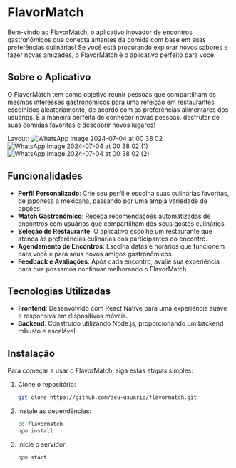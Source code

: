 # FlavorMatch

Bem-vindo ao FlavorMatch, o aplicativo inovador de encontros gastronômicos que conecta amantes da comida com base em suas preferências culinárias! Se você está procurando explorar novos sabores e fazer novas amizades, o FlavorMatch é o aplicativo perfeito para você.

## Sobre o Aplicativo

O FlavorMatch tem como objetivo reunir pessoas que compartilham os mesmos interesses gastronômicos para uma refeição em restaurantes escolhidos aleatoriamente, de acordo com as preferências alimentares dos usuários. É a maneira perfeita de conhecer novas pessoas, desfrutar de suas comidas favoritas e descobrir novos lugares!

Layout: ![WhatsApp Image 2024-07-04 at 00 38 02](https://github.com/KaiokkFernandes/FlavorMatch/assets/148721400/ae07e307-4a1b-4575-a20d-90b112467b9a)
![WhatsApp Image 2024-07-04 at 00 38 02 (1)](https://github.com/KaiokkFernandes/FlavorMatch/assets/148721400/ddd8abe2-8fea-4f11-929e-dcff8fc08418)
![WhatsApp Image 2024-07-04 at 00 38 02 (2)](https://github.com/KaiokkFernandes/FlavorMatch/assets/148721400/e36c5638-464e-40be-af00-c94fdd188380)

## Funcionalidades

- **Perfil Personalizado**: Crie seu perfil e escolha suas culinárias favoritas, de japonesa a mexicana, passando por uma ampla variedade de opções.
- **Match Gastronômico**: Receba recomendações automatizadas de encontros com usuários que compartilham dos seus gostos culinários.
- **Seleção de Restaurante**: O aplicativo escolhe um restaurante que atenda às preferências culinárias dos participantes do encontro.
- **Agendamento de Encontros**: Escolha datas e horários que funcionem para você e para seus novos amigos gastronômicos.
- **Feedback e Avaliações**: Após cada encontro, avalie sua experiência para que possamos continuar melhorando o FlavorMatch.

## Tecnologias Utilizadas

- **Frontend**: Desenvolvido com React Native para uma experiência suave e responsiva em dispositivos móveis.
- **Backend**: Construído utilizando Node.js, proporcionando um backend robusto e escalável.

## Instalação

Para começar a usar o FlavorMatch, siga estas etapas simples:

1. Clone o repositório:
   ```bash
   git clone https://github.com/seu-usuario/flavormatch.git
   ```
2. Instale as dependências:
   ```bash
   cd flavormatch
   npm install
   ```
3. Inicie o servidor:
   ```bash
   npm start
   ```
